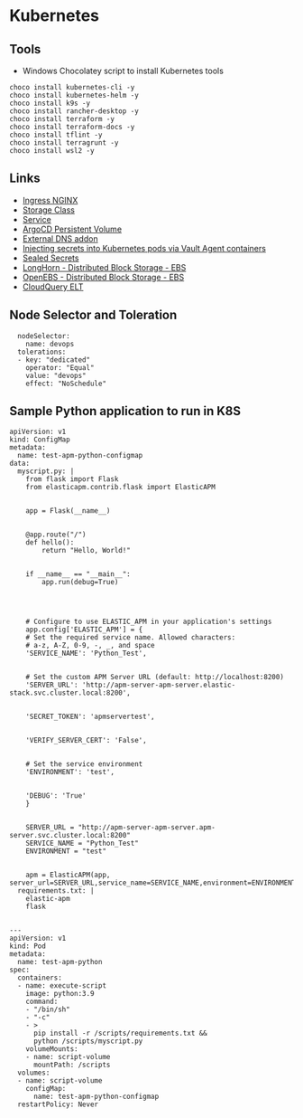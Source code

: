 # Kubernetes

## Tools

* Windows Chocolatey script to install Kubernetes tools

```
choco install kubernetes-cli -y
choco install kubernetes-helm -y
choco install k9s -y
choco install rancher-desktop -y
choco install terraform -y
choco install terraform-docs -y
choco install tflint -y
choco install terragrunt -y
choco install wsl2 -y
```

## Links

* [Ingress NGINX](https://github.com/kubernetes/ingress-nginx/tree/main/charts/ingress-nginx)
* [Storage Class](https://kubernetes.io/docs/concepts/storage/storage-classes/)
* [Service](https://kubernetes.io/docs/concepts/services-networking/service/)
* [ArgoCD Persistent Volume](https://github.com/argoproj/argo-helm/issues/438)
* [External DNS addon](https://github.com/kubernetes-sigs/external-dns)
* [Injecting secrets into Kubernetes pods via Vault Agent containers](https://developer.hashicorp.com/vault/tutorials/kubernetes/kubernetes-sidecar)
* [Sealed Secrets](https://github.com/bitnami-labs/sealed-secrets)
* [LongHorn - Distributed Block Storage - EBS](https://longhorn.io/)
* [OpenEBS - Distributed Block Storage - EBS](https://openebs.io/)
* [CloudQuery ELT](https://github.com/cloudquery/cloudquery)


## Node Selector and Toleration

```
  nodeSelector:
    name: devops
  tolerations:
  - key: "dedicated"
    operator: "Equal"
    value: "devops"
    effect: "NoSchedule"
```

## Sample Python application to run in K8S

```
apiVersion: v1
kind: ConfigMap
metadata:
  name: test-apm-python-configmap
data:
  myscript.py: |
    from flask import Flask
    from elasticapm.contrib.flask import ElasticAPM


    app = Flask(__name__)


    @app.route("/")
    def hello():
        return "Hello, World!"


    if __name__ == "__main__":
        app.run(debug=True)




    # Configure to use ELASTIC_APM in your application's settings
    app.config['ELASTIC_APM'] = {
    # Set the required service name. Allowed characters:
    # a-z, A-Z, 0-9, -, _, and space
    'SERVICE_NAME': 'Python_Test',


    # Set the custom APM Server URL (default: http://localhost:8200)
    'SERVER_URL': 'http://apm-server-apm-server.elastic-stack.svc.cluster.local:8200',


    'SECRET_TOKEN': 'apmservertest',


    'VERIFY_SERVER_CERT': 'False',


    # Set the service environment
    'ENVIRONMENT': 'test',


    'DEBUG': 'True'
    }


    SERVER_URL = "http://apm-server-apm-server.apm-server.svc.cluster.local:8200"
    SERVICE_NAME = "Python_Test"
    ENVIRONMENT = "test"


    apm = ElasticAPM(app, server_url=SERVER_URL,service_name=SERVICE_NAME,environment=ENVIRONMENT)
  requirements.txt: |
    elastic-apm
    flask


---
apiVersion: v1
kind: Pod
metadata:
  name: test-apm-python
spec:
  containers:
  - name: execute-script
    image: python:3.9
    command:
    - "/bin/sh"
    - "-c"
    - >
      pip install -r /scripts/requirements.txt &&
      python /scripts/myscript.py
    volumeMounts:
    - name: script-volume
      mountPath: /scripts
  volumes:
  - name: script-volume
    configMap:
      name: test-apm-python-configmap
  restartPolicy: Never
```
